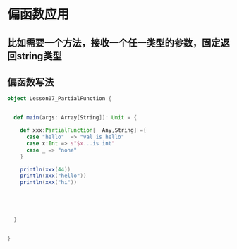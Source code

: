# 偏函数应用
## 比如需要一个方法，接收一个任一类型的参数，固定返回string类型
## 偏函数写法
```scala
object Lesson07_PartialFunction {


  def main(args: Array[String]): Unit = {

    def xxx:PartialFunction[  Any,String] ={
      case "hello"  => "val is hello"
      case x:Int => s"$x...is int"
      case _ => "none"
    }

    println(xxx(44))
    println(xxx("hello"))
    println(xxx("hi"))





  }


}

```
